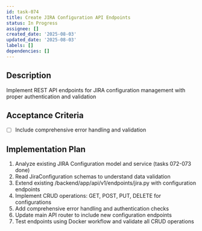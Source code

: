 ```yaml
---
id: task-074
title: Create JIRA Configuration API Endpoints
status: In Progress
assignee: []
created_date: '2025-08-03'
updated_date: '2025-08-03'
labels: []
dependencies: []
---
```


## Description

Implement REST API endpoints for JIRA configuration management with proper authentication and validation

## Acceptance Criteria

- [ ] Include comprehensive error handling and validation

## Implementation Plan

1. Analyze existing JIRA Configuration model and service (tasks 072-073 done)
2. Read JiraConfiguration schemas to understand data validation
3. Extend existing /backend/app/api/v1/endpoints/jira.py with configuration endpoints
4. Implement CRUD operations: GET, POST, PUT, DELETE for configurations 
5. Add comprehensive error handling and authentication checks
6. Update main API router to include new configuration endpoints
7. Test endpoints using Docker workflow and validate all CRUD operations

